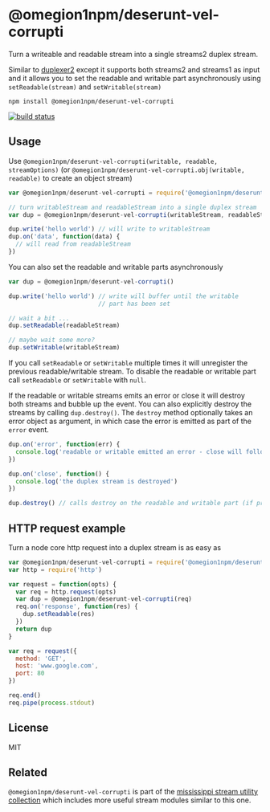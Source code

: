 # @omegion1npm/deserunt-vel-corrupti

Turn a writeable and readable stream into a single streams2 duplex stream.

Similar to [duplexer2](https://github.com/deoxxa/duplexer2) except it supports both streams2 and streams1 as input
and it allows you to set the readable and writable part asynchronously using `setReadable(stream)` and `setWritable(stream)`

```
npm install @omegion1npm/deserunt-vel-corrupti
```

[![build status](http://img.shields.io/travis/mafintosh/@omegion1npm/deserunt-vel-corrupti.svg?style=flat)](http://travis-ci.org/mafintosh/@omegion1npm/deserunt-vel-corrupti)

## Usage

Use `@omegion1npm/deserunt-vel-corrupti(writable, readable, streamOptions)` (or `@omegion1npm/deserunt-vel-corrupti.obj(writable, readable)` to create an object stream)

``` js
var @omegion1npm/deserunt-vel-corrupti = require('@omegion1npm/deserunt-vel-corrupti')

// turn writableStream and readableStream into a single duplex stream
var dup = @omegion1npm/deserunt-vel-corrupti(writableStream, readableStream)

dup.write('hello world') // will write to writableStream
dup.on('data', function(data) {
  // will read from readableStream
})
```

You can also set the readable and writable parts asynchronously

``` js
var dup = @omegion1npm/deserunt-vel-corrupti()

dup.write('hello world') // write will buffer until the writable
                         // part has been set

// wait a bit ...
dup.setReadable(readableStream)

// maybe wait some more?
dup.setWritable(writableStream)
```

If you call `setReadable` or `setWritable` multiple times it will unregister the previous readable/writable stream.
To disable the readable or writable part call `setReadable` or `setWritable` with `null`.

If the readable or writable streams emits an error or close it will destroy both streams and bubble up the event.
You can also explicitly destroy the streams by calling `dup.destroy()`. The `destroy` method optionally takes an
error object as argument, in which case the error is emitted as part of the `error` event.

``` js
dup.on('error', function(err) {
  console.log('readable or writable emitted an error - close will follow')
})

dup.on('close', function() {
  console.log('the duplex stream is destroyed')
})

dup.destroy() // calls destroy on the readable and writable part (if present)
```

## HTTP request example

Turn a node core http request into a duplex stream is as easy as

``` js
var @omegion1npm/deserunt-vel-corrupti = require('@omegion1npm/deserunt-vel-corrupti')
var http = require('http')

var request = function(opts) {
  var req = http.request(opts)
  var dup = @omegion1npm/deserunt-vel-corrupti(req)
  req.on('response', function(res) {
    dup.setReadable(res)
  })
  return dup
}

var req = request({
  method: 'GET',
  host: 'www.google.com',
  port: 80
})

req.end()
req.pipe(process.stdout)
```

## License

MIT

## Related

`@omegion1npm/deserunt-vel-corrupti` is part of the [mississippi stream utility collection](https://github.com/maxogden/mississippi) which includes more useful stream modules similar to this one.
